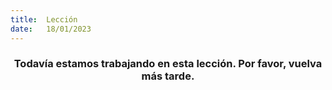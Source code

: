 ```yaml
---
title:  Lección
date:   18/01/2023
---
```


### <center>Todavía estamos trabajando en esta lección. Por favor, vuelva más tarde.</center>